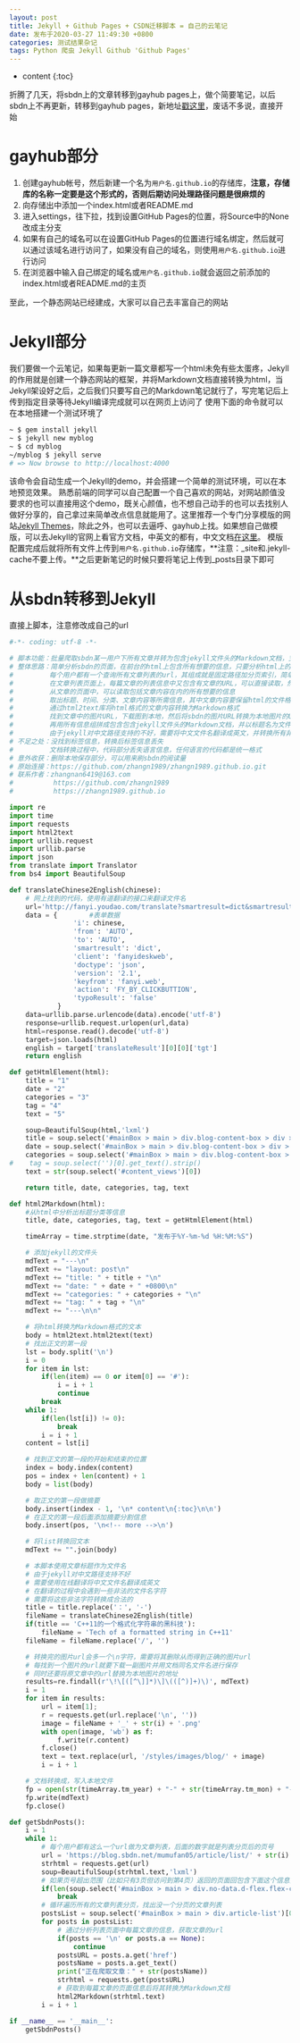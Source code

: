 ```yaml
---
layout: post
title: Jekyll + Github Pages + CSDN迁移脚本 = 自己的云笔记
date: 发布于2020-03-27 11:49:30 +0800
categories: 测试结果杂记
tags: Python 爬虫 Jekyll Github 'Github Pages'
---
```



* content
{:toc}

折腾了几天，将sbdn上的文章转移到gayhub pages上，做个简要笔记，以后sbdn上不再更新，转移到gayhub pages，新地址[戳这里](https://zhangn1989.github.io)，废话不多说，直接开始

<!-- more -->

# gayhub部分

 1. 创建gayhub帐号，然后新建一个名为```用户名.github.io```的存储库，**注意，存储库的名称一定要是这个形式的，否则后期访问处理路径问题是很麻烦的**
 2. 向存储出中添加一个index.html或者README.md
 3. 进入settings，往下拉，找到设置GitHub Pages的位置，将Source中的None改成主分支
 4. 如果有自己的域名可以在设置GitHub Pages的位置进行域名绑定，然后就可以通过该域名进行访问了，如果没有自己的域名，则使用```用户名.github.io```进行访问
 5. 在浏览器中输入自己绑定的域名或```用户名.github.io```就会返回之前添加的index.html或者README.md的主页
 
 至此，一个静态网站已经建成，大家可以自己去丰富自己的网站
# Jekyll部分
我们要做一个云笔记，如果每更新一篇文章都写一个html未免有些太蛋疼，Jekyll的作用就是创建一个静态网站的框架，并将Markdown文档直接转换为html，当Jekyll架设好之后，之后我们只要写自己的Markdown笔记就行了，写完笔记后上传到指定目录等待Jekyll编译完成就可以在网页上访问了
使用下面的命令就可以在本地搭建一个测试环境了

```bash
~ $ gem install jekyll
~ $ jekyll new myblog
~ $ cd myblog
~/myblog $ jekyll serve
# => Now browse to http://localhost:4000
```

该命令会自动生成一个Jekyll的demo，并会搭建一个简单的测试环境，可以在本地预览效果。
熟悉前端的同学可以自己配置一个自己喜欢的网站，对网站颜值没要求的也可以直接用这个demo，既关心颜值，也不想自己动手的也可以去找别人做好分享的，自己拿过来简单改点信息就能用了。这里推荐一个专门分享模版的网站[Jekyll Themes](http://jekyllthemes.org)，除此之外，也可以去逼呼、gayhub上找。如果想自己做模版，可以去Jekyll的官网上看官方文档，中英文的都有，中文文档[在这里](http://jekyllcn.com)。
模版配置完成后就将所有文件上传到```用户名.github.io```存储库，**注意：_site和.jekyll-cache不要上传。**之后更新笔记的时候只要将笔记上传到_posts目录下即可

# 从sbdn转移到Jekyll
直接上脚本，注意修改成自己的url

```python
#-*- coding: utf-8 -*-

# 脚本功能：批量爬取sbdn某一用户下所有文章并转为包含jekyll文件头的Markdown文档，支持获取文中图片并修改为本地url
# 整体思路：简单分析sbdn的页面，在前台的html上包含所有想要的信息，只要分析html上的信息进行检索即可
#         每个用户都有一个查询所有文章列表的url，其组成就是固定路径加分页索引，简单循环枚举即可获取所有文章列表信息
#         在文章列表页面上，每篇文章的列表信息中又包含有文章的URL，可以直接读取，然后爬取文章的页面
#         从文章的页面中，可以读取包括文章内容在内的所有想要的信息
#         取出标题、时间、分类、文章内容等所需信息，其中文章内容要保留html的文件格式，其他信息可以直接读取内容
#         通过html2text库将html格式的文章内容转换为Markdown格式
#         找到文章中的图片URL，下载图到本地，然后将sbdn的图片URL转换为本地图片的URL
#         再用所有信息组拼成包含包含jekyll文件头的Markdown文档，并以标题名为文件名保存到本地
#         由于jekyll对中文路径支持的不好，需要将中文文件名翻译成英文，并转换所有非法文件名字符，本例调用的是有道翻译的网络接口
# 不足之处：没找到标签信息，转换后标签信息丢失
#         文档转换过程中，代码部分丢失语言信息，任何语言的代码都是统一格式
# 意外收获：删除本地保存部分，可以用来刷sbdn的阅读量
# 原始连接：https://github.com/zhangn1989/zhangn1989.github.io.git
# 联系作者：zhangnan6419@163.com
#          https://github.com/zhangn1989
#          https://zhangn1989.github.io

import re
import time
import requests
import html2text
import urllib.request
import urllib.parse
import json
from translate import Translator
from bs4 import BeautifulSoup

def translateChinese2English(chinese):
    # 网上找到的代码，使用有道翻译的接口来翻译文件名
    url='http://fanyi.youdao.com/translate?smartresult=dict&smartresult=rule&sessionFrom=http://fanyi.youdao.com/'
    data = {        #表单数据
                'i': chinese,
                'from': 'AUTO',
                'to': 'AUTO',
                'smartresult': 'dict',
                'client': 'fanyideskweb',
                'doctype': 'json',
                'version': '2.1',
                'keyfrom': 'fanyi.web',
                'action': 'FY_BY_CLICKBUTTION',
                'typoResult': 'false'
            }
    data=urllib.parse.urlencode(data).encode('utf-8')
    response=urllib.request.urlopen(url,data)
    html=response.read().decode('utf-8')
    target=json.loads(html)
    english = target['translateResult'][0][0]['tgt']
    return english

def getHtmlElement(html):
    title = "1"
    date = "2"
    categories = "3"
    tag = "4"
    text = "5"

    soup=BeautifulSoup(html,'lxml')
    title = soup.select('#mainBox > main > div.blog-content-box > div > div > div.article-title-box > h1')[0].get_text().strip()
    date = soup.select('#mainBox > main > div.blog-content-box > div > div > div.article-info-box > div.up-time')[0].get_text().strip()
    categories = soup.select('#mainBox > main > div.blog-content-box > div > div > div.article-info-box > div.slide-content-box > div.tags-box.artic-tag-box > a')[0].get_text().strip()
#    tag = soup.select('')[0].get_text().strip()
    text = str(soup.select('#content_views')[0])

    return title, date, categories, tag, text

def html2Markdown(html):
    #从html中分析出标题分类等信息
    title, date, categories, tag, text = getHtmlElement(html)

    timeArray = time.strptime(date, "发布于%Y-%m-%d %H:%M:%S")

    # 添加jekyll的文件头
    mdText = "---\n"
    mdText += "layout: post\n"
    mdText += "title: " + title + "\n"
    mdText += "date: " + date + " +0800\n"
    mdText += "categories: " + categories + "\n"
    mdText += "tag: " + tag + "\n"
    mdText += "---\n\n"

    # 将html转换为Markdown格式的文本
    body = html2text.html2text(text)
    # 找出正文的第一段
    lst = body.split('\n')
    i = 0
    for item in lst:
        if(len(item) == 0 or item[0] == '#'):
            i = i + 1
            continue
        break
    while 1:
        if(len(lst[i]) != 0):
            break
        i = i + 1
    content = lst[i]

    # 找到正文的第一段的开始和结束的位置
    index = body.index(content)
    pos = index + len(content) + 1
    body = list(body)

    # 取正文的第一段做摘要
    body.insert(index - 1, '\n* content\n{:toc}\n\n')
    # 在正文的第一段后面添加摘要分割信息
    body.insert(pos, '\n<!-- more -->\n')

    # 将list转换回文本
    mdText += "".join(body)

    # 本脚本使用文章标题作为文件名
    # 由于jekyll对中文路径支持不好
    # 需要使用在线翻译将中文文件名翻译成英文
    # 在翻译的过程中会遇到一些非法的文件名字符
    # 需要将这些非法字符转换成合法的    
    title = title.replace('：', '-')
    fileName = translateChinese2English(title)
    if(title == 'C++11的一个格式化字符串的黑科技'):
        fileName = 'Tech of a formatted string in C++11'
    fileName = fileName.replace('/', '')

    # 转换完的图片url会多一个\n字符，需要将其删除从而得到正确的图片url
    # 每找到一个图片的url就要下载一副图片并用文档同名文件名进行保存
    # 同时还要将原文章中的url替换为本地图片的地址
    results=re.findall(r'\!\[([^\]]*)\]\(([^)]+)\)', mdText)
    i = 1
    for item in results:
        url = item[1];
        r = requests.get(url.replace('\n', ''))
        image = fileName + '_' + str(i) + '.png'
        with open(image, 'wb') as f:
            f.write(r.content) 
        f.close()
        text = text.replace(url, '/styles/images/blog/' + image)
        i = i + 1

    # 文档转换成，写入本地文件
    fp = open(str(timeArray.tm_year) + "-" + str(timeArray.tm_mon) + "-" + str(timeArray.tm_mday) + "-" + fileName + ".markdown", "w", encoding='UTF-8')
    fp.write(mdText)
    fp.close()

def getSbdnPosts():
    i = 1
    while 1:
        # 每个用户都有这么一个url做为文章列表，后面的数字就是列表分页后的页号
        url = 'https://blog.sbdn.net/mumufan05/article/list/' + str(i)
        strhtml = requests.get(url)
        soup=BeautifulSoup(strhtml.text,'lxml')
        # 如果页号超出范围（比如只有3页但访问到第4页）返回的页面回包含下面这个信息，如果返回的页面有这个信息说明所有页面遍历完成，可以退出了
        if(len(soup.select('#mainBox > main > div.no-data.d-flex.flex-column.justify-content-center.align-items-center')) != 0):
            break
        # 循环遍历所有的文章列表分页，找出没一个分页的文章列表
        postsList = soup.select('#mainBox > main > div.article-list')[0].contents
        for posts in postsList:
            # 通过分析列表页面中每篇文章的信息，获取文章的url
            if(posts == '\n' or posts.a == None):
                continue
            postsURL = posts.a.get('href')
            postsName = posts.a.get_text()
            print("正在爬取文章：" + str(postsName))
            strhtml = requests.get(postsURL)
            # 获取到每篇文章的页面信息后将其转换为Markdown文档
            html2Markdown(strhtml.text)
        i = i + 1  

if __name__ == '__main__':
    getSbdnPosts()

```
